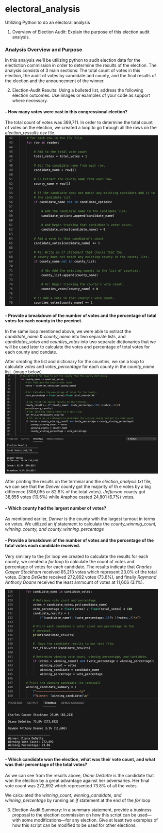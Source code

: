 # electoral_analysis
Utilizing Python to do an electoral analysis 




1. Overview of Election Audit: Explain the purpose of this election audit analysis.

### Analysis Overview and Purpose
In this analysis we'll be utilizing python to audit election data for the electiction commission in order to determine the results of the election.  The analysis consists of 3 main sections: The total count of votes in this election, the audit of votes by candidate and county, and the final results of the election and the announcement of the winner.

2. Election-Audit Results: 
Using a bulleted list, address the following election outcomes. Use images or examples of your code as support where necessary.
  
#### - How many votes were cast in this congressional election?
The total count of votes was 369,711. In order to determine the total count of votes on the election, we created a loop to go through all the rows on the *election_ressults.csv* file. 
![image](https://github.com/ejyongc/election_analysis/blob/main/Resources/List%20and%20dictionary%20loop.png)
  
#### - Provide a breakdown of the number of votes and the percentage of total votes for each county in the precinct.
In the same loop mentioned above, we were able to extract the *candidate_name* & *county_name* into two separate lists, and *candidates_votes* and *counties_votes* into two separate dictionaries that we will be used later to calculate the votes and percentage of total votes for each county and candate.
  
After creating the list and dictionary for the counties, we ran a loop to calculate *votes* and *votes_percentage* for each county in the *county_name* list. (image below)
![image](https://github.com/ejyongc/election_analysis/blob/main/Resources/Loop%20for%20counties.png)
  
After printing the results on the terminal and the *election_analysis.txt* file, we can see that the *Denver* county got the majority of th   e votes by a big difference (306,055 or 82.8% of the total votes). *Jefferson* county got 38,855 votes (10.5%) while Araphoe casted 24,801 (6.7%) votes. 
  
#### - Which county had the largest number of votes?
As mentioned earlier, *Denver* is the county with the largest turnout in terms on votes. We utilized an *if* statement to calculate the *county_winnnig_count, winning_county, and county_winning_percentage*
  
#### - Provide a breakdown of the number of votes and the percentage of the total votes each candidate received.
Very similary to the *for* loop we created to calculate the results for each county, we created a *for* loop to calculate the count of votes and percentage of votes for each candidate.
The results indicate that *Charles Casper Stockham* received 85,213 votes which represent 23.0% of the total votes.  *Diana DeGette* received 272,892 votes (73.8%), and finally *Raymond Anthony Doane* received the least ammount of votes at 11,606 (3.1%). 
  
![image](https://github.com/ejyongc/election_analysis/blob/main/Resources/loop%20for%20candidates.png)
  
#### - Which candidate won the election, what was their vote count, and what was their percentage of the total votes?
As we can see from the results above, *Diane DeGette* is the candidate that won the election by a great advantage against her adversaries. Her final vote count was 272,892 which represented 73.8% of all the votes. 
  
We calculated the *winning_count, winning_candidate, and winning_percentage* by running an *if* statement at the end of the *for* loop 
  
3. Election-Audit Summary: In a summary statement, provide a business proposal to the election commission on how this script can be used—with some modifications—for any election. Give at least two examples of how this script can be modified to be used for other elections. 

